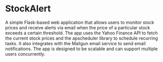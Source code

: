 # StockAlert

 A simple Flask-based web application that allows users to monitor stock prices and receive alerts via email when the price of a particular stock exceeds a certain threshold. 
 The app uses the Yahoo Finance API to fetch the current stock prices and the apscheduler library to schedule recurring tasks. 
 It also integrates with the Mailgun email service to send email notifications. The app is designed to be scalable and can support multiple users concurrently.
